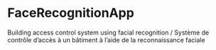 # FaceRecognitionApp
Building access control system using facial recognition / Système de contrôle d’accès à un bâtiment à l’aide de la reconnaissance faciale 
